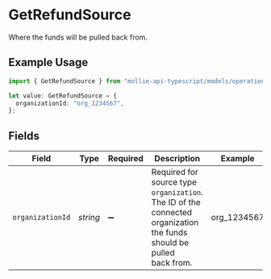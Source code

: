 # GetRefundSource

Where the funds will be pulled back from.

## Example Usage

```typescript
import { GetRefundSource } from "mollie-api-typescript/models/operations";

let value: GetRefundSource = {
  organizationId: "org_1234567",
};
```

## Fields

| Field                                                                                                               | Type                                                                                                                | Required                                                                                                            | Description                                                                                                         | Example                                                                                                             |
| ------------------------------------------------------------------------------------------------------------------- | ------------------------------------------------------------------------------------------------------------------- | ------------------------------------------------------------------------------------------------------------------- | ------------------------------------------------------------------------------------------------------------------- | ------------------------------------------------------------------------------------------------------------------- |
| `organizationId`                                                                                                    | *string*                                                                                                            | :heavy_minus_sign:                                                                                                  | Required for source type `organization`. The ID of the connected organization the funds should be pulled<br/>back from. | org_1234567                                                                                                         |